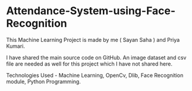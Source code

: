 # Attendance-System-using-Face-Recognition

This Machine Learning Project is made by me ( Sayan Saha ) and Priya Kumari.

I have shared the main source code on GitHub. An image dataset and csv file are needed as well for this project which I have not shared here.

Technologies Used - Machine Learning, OpenCv, Dlib, Face Recognition module, Python Programming.


